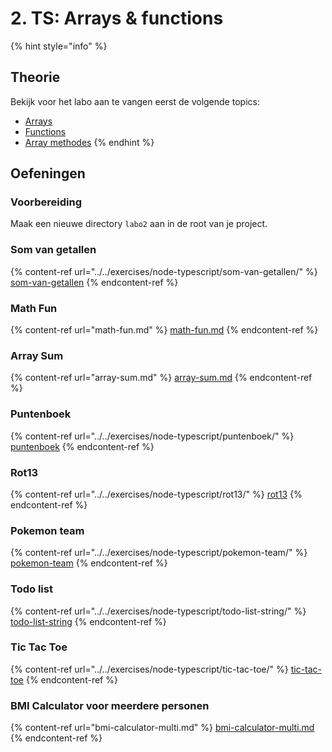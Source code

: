 # 2. TS: Arrays & functions

{% hint style="info" %}
## Theorie

Bekijk voor het labo aan te vangen eerst de volgende topics:

* [Arrays](../../cursus/nodejs-+-typescript/type-systeem/arrays.md)
* [Functions](../../cursus/nodejs-+-typescript/type-systeem/functions.md)
* [Array methodes](../../cursus/wat-is-nodejs/array-methods.md)
{% endhint %}

## Oefeningen

### Voorbereiding

Maak een nieuwe directory `labo2` aan in de root van je project.

### Som van getallen

{% content-ref url="../../exercises/node-typescript/som-van-getallen/" %}
[som-van-getallen](../../exercises/node-typescript/som-van-getallen/)
{% endcontent-ref %}

### Math Fun

{% content-ref url="math-fun.md" %}
[math-fun.md](math-fun.md)
{% endcontent-ref %}

### Array Sum

{% content-ref url="array-sum.md" %}
[array-sum.md](array-sum.md)
{% endcontent-ref %}

### Puntenboek

{% content-ref url="../../exercises/node-typescript/puntenboek/" %}
[puntenboek](../../exercises/node-typescript/puntenboek/)
{% endcontent-ref %}

### Rot13

{% content-ref url="../../exercises/node-typescript/rot13/" %}
[rot13](../../exercises/node-typescript/rot13/)
{% endcontent-ref %}

### Pokemon team

{% content-ref url="../../exercises/node-typescript/pokemon-team/" %}
[pokemon-team](../../exercises/node-typescript/pokemon-team/)
{% endcontent-ref %}

### Todo list

{% content-ref url="../../exercises/node-typescript/todo-list-string/" %}
[todo-list-string](../../exercises/node-typescript/todo-list-string/)
{% endcontent-ref %}

### Tic Tac Toe

{% content-ref url="../../exercises/node-typescript/tic-tac-toe/" %}
[tic-tac-toe](../../exercises/node-typescript/tic-tac-toe/)
{% endcontent-ref %}

### BMI Calculator voor meerdere personen

{% content-ref url="bmi-calculator-multi.md" %}
[bmi-calculator-multi.md](bmi-calculator-multi.md)
{% endcontent-ref %}
